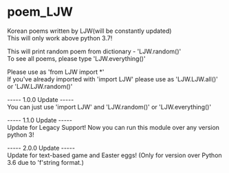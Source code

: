 # poem_LJW
Korean poems written by LJW(will be constantly updated)  
This will only work above python 3.7!

This will print random poem from dictionary - 'LJW.random()'  
To see all poems, please type 'LJW.everything()'  

Please use as 'from LJW import *'  
If you've already imported with 'import LJW' please use as 'LJW.LJW.all()' or 'LJW.LJW.random()'  


----- 1.0.0 Update -----  
You can just use 'import LJW' and 'LJW.random()' or 'LJW.everything()'  

----- 1.1.0 Update -----  
Update for Legacy Support! Now you can run this module over any version python 3!  

----- 2.0.0 Update -----  
Update for text-based game and Easter eggs! (Only for version over Python 3.6 due to 'f'string format.)  